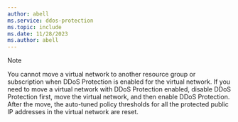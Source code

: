 ```yaml
---
author: abell
ms.service: ddos-protection
ms.topic: include
ms.date: 11/28/2023
ms.author: abell
---
```

>[!NOTE]
> You cannot move a virtual network to another resource group or subscription when DDoS Protection is enabled for the virtual network. If you need to move a virtual network with DDoS Protection enabled, disable DDoS Protection first, move the virtual network, and then enable DDoS Protection. After the move, the auto-tuned policy thresholds for all the protected public IP addresses in the virtual network are reset.